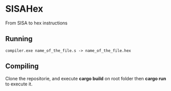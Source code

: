# SISAHex
From SISA to hex instructions

## Running
    compiler.exe name_of_the_file.s -> name_of_the_file.hex

## Compiling

Clone the repositorie, and execute **cargo build** on root folder then **cargo run** to execute it.
